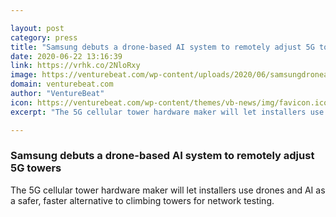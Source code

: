 ```yaml
---

layout: post
category: press
title: "Samsung debuts a drone-based AI system to remotely adjust 5G towers"
date: 2020-06-22 13:16:39
link: https://vrhk.co/2NloRxy
image: https://venturebeat.com/wp-content/uploads/2020/06/samsungdroneai.jpg?w=1200&strip=all
domain: venturebeat.com
author: "VentureBeat"
icon: https://venturebeat.com/wp-content/themes/vb-news/img/favicon.ico
excerpt: "The 5G cellular tower hardware maker will let installers use drones and AI as a safer, faster alternative to climbing towers for network testing."

---
```


### Samsung debuts a drone-based AI system to remotely adjust 5G towers

The 5G cellular tower hardware maker will let installers use drones and AI as a safer, faster alternative to climbing towers for network testing.
